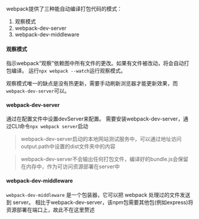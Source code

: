 webpack提供了三种能自动编译打包代码的模式：
1. 观察模式
2. webpack-dev-server
3. webpack-dev-middleware

#### 观察模式
指示webpack“观察”依赖图中所有文件的更改。如果有文件被改动，将会自动打包编译。
运行`npx webpack --watch`运行观察模式。

观察模式唯一的缺点是没有热更新，需要手动刷新浏览器才能更新效果，而`webpack-dev-server`可以。
#### webpack-dev-server
通过在配置文件中设置devServer来配置。
需要安装webpack-dev-server，通过CLI命令`npx webpack server`启动
>webpack-dev-server启动的本地网站测试服务中，可以通过地址访问output.path中设置的dist文件夹中的内容

>webpack-dev-server不会输出任何打包文件，编译好的bundle.js会保留在内存中，作为可访问资源部署在server中
#### webpack-dev-middleware
`webpack-dev-middleware` 是一个包装器，它可以把 webpack 处理过的文件发送到 server。
相比于webpack-dev-server，该npm包需要其他包(例如express)将资源部署在端口上，故此不在这里赘述
